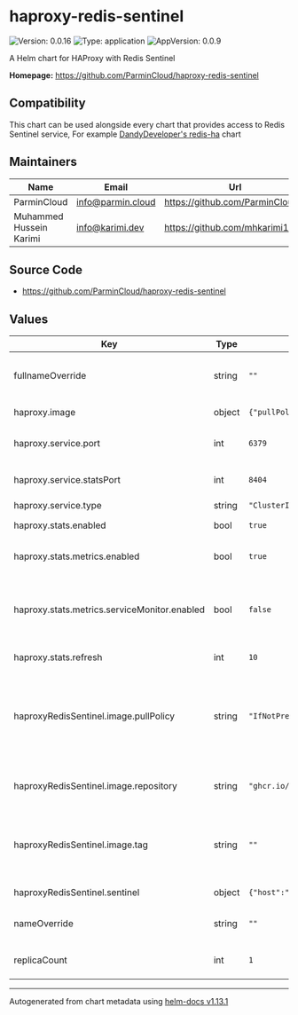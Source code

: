 # haproxy-redis-sentinel

![Version: 0.0.16](https://img.shields.io/badge/Version-0.0.16-informational?style=flat-square) ![Type: application](https://img.shields.io/badge/Type-application-informational?style=flat-square) ![AppVersion: 0.0.9](https://img.shields.io/badge/AppVersion-0.0.9-informational?style=flat-square)

A Helm chart for HAProxy with Redis Sentinel

**Homepage:** <https://github.com/ParminCloud/haproxy-redis-sentinel>

## Compatibility

This chart can be used alongside every chart that provides access to Redis Sentinel service, For example [DandyDeveloper's redis-ha](https://github.com/DandyDeveloper/charts/tree/master/charts/redis-ha) chart

## Maintainers

| Name | Email | Url |
| ---- | ------ | --- |
| ParminCloud | <info@parmin.cloud> | <https://github.com/ParminCloud> |
| Muhammed Hussein Karimi | <info@karimi.dev> | <https://github.com/mhkarimi1383> |

## Source Code

* <https://github.com/ParminCloud/haproxy-redis-sentinel>

## Values

| Key | Type | Default | Description |
|-----|------|---------|-------------|
| fullnameOverride | string | `""` | overrides name of the components entirely |
| haproxy.image | object | `{"pullPolicy":"IfNotPresent","repository":"docker.io/library/haproxy","tag":"bookworm"}` | HAProxy Image |
| haproxy.service.port | int | `6379` | Redis Master connection service port |
| haproxy.service.statsPort | int | `8404` | HAProxy stats port (if enabled) |
| haproxy.service.type | string | `"ClusterIP"` | Service Type |
| haproxy.stats.enabled | bool | `true` | Enables HAProxy Stats |
| haproxy.stats.metrics.enabled | bool | `true` | Enables stats metrics for HAProxy |
| haproxy.stats.metrics.serviceMonitor.enabled | bool | `false` | Enables Prometheus operator serviceMonitor to point to stats metrics |
| haproxy.stats.refresh | int | `10` | Stats refresh interval |
| haproxyRedisSentinel.image.pullPolicy | string | `"IfNotPresent"` | haproxy-redis-sentinel image pullPolicy (set to Always if you want to use branched tags) |
| haproxyRedisSentinel.image.repository | string | `"ghcr.io/parmincloud/haproxy-redis-sentinel"` | haproxy-redis-sentinel image repository |
| haproxyRedisSentinel.image.tag | string | `""` | haproxy-redis-sentinel image tag (defaults to appVersion of chart) |
| haproxyRedisSentinel.sentinel | object | `{"host":"","masterName":"mymaster","password":"","port":""}` | Redis Sentinel information |
| nameOverride | string | `""` | overrides name of the chart |
| replicaCount | int | `1` | number of replicas for deployment |

----------------------------------------------
Autogenerated from chart metadata using [helm-docs v1.13.1](https://github.com/norwoodj/helm-docs/releases/v1.13.1)
